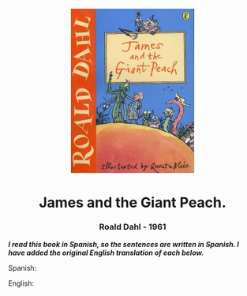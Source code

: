 <p align="center"><img alt="james-and-the-giant-peach" src="./james-and-the-giant-peach.jpg" width="250" /></p> 

<h1 align="center">James and the Giant Peach.</h1>

<h3 align="center">Roald Dahl - 1961</h3> 

**_I read this book in Spanish, so the sentences are written in Spanish. I have added the original English translation of each below._**

Spanish: 

English: 
